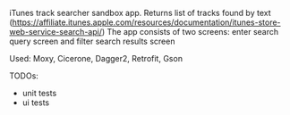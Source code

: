 iTunes track searcher sandbox app.
Returns list of tracks found by text (https://affiliate.itunes.apple.com/resources/documentation/itunes-store-web-service-search-api/)
The app consists of two screens: enter search query screen and filter search results screen

Used: Moxy, Cicerone, Dagger2, Retrofit, Gson

TODOs:
- unit tests
- ui tests
